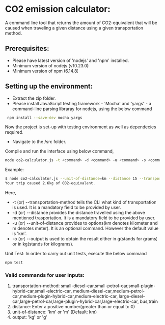 # CO2 emission calculator:

A command line tool that returns the amount of CO2-equivalent that will be caused when traveling a given distance using a given transportation method.

## Prerequisites:

- Please have latest version of 'nodejs' and 'npm' installed.
- Minimum version of nodejs (v10.23.0)
- Minimum version of npm (6.14.8)

## Setting up the environment:

- Extract the zip folder.
- Please install JavaScript testing framework - 'Mocha' and 'yargs' - a command-line parsing libraray for nodejs, using the below command
 
``` sh      
 npm install --save-dev mocha yargs
```
Now the project is set-up with testing environment as well as dependecies required.

- Navigate to the /src folder.


Compile and run the interface using below command,

``` sh
node co2-calculator.js -t <command> -d <command> -u <command> -o <command>
```
Example:
``` sh
$ node co2-calculator.js --unit-of-distance=km --distance 15 --transportation-method=medium-diesel-car
Your trip caused 2.6kg of CO2-equivalent.
```
Here,

- -t (or) --transportation-method tells the CLI what kind of transportation is used. It is a mandatory field to be provided by user.
- -d (or) --distance provides the distance travelled using the above mentioned trasportation. It is a mandatory field to be provided by user.
- -u (or) --unit-of-distance provides to options(km denotes kilometer and m denotes meter). It is an optional command. However the default value is 'km'.
- -o (or) --output is used to obtain the result either in g(stands for grams) or in kg(stands for kilograms).

Unit Test: In order to carry out unit tests, execute the below command

``` sh
npm test
```

### Valid commands for user inputs:

1) transportation-method: small-diesel-car,small-petrol-car,small-plugin-hybrid-car,small-electric-car,
                          medium-diesel-car,medium-petrol-car,medium-plugin-hybrid-car,medium-electric-car,
                          large-diesel-car,large-petrol-car,large-plugin-hybrid-car,large-electric-car,
                          bus,train
2) distance: Enter a positive number(greater than or equal to 0)
3) unit-of-distance: 'km' or 'm' (Default: km)
4) output: 'kg' or 'g'